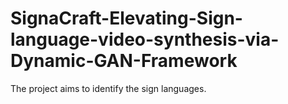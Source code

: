 # SignaCraft-Elevating-Sign-language-video-synthesis-via-Dynamic-GAN-Framework
The project aims to identify the sign languages.
